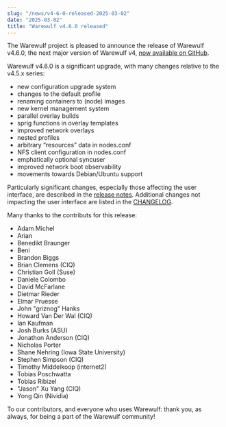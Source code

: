 ```yaml
---
slug: "/news/v4-6-0-released-2025-03-02"
date: "2025-03-02"
title: "Warewulf v4.6.0 released"
---
```


The Warewulf project is pleased to announce the release of Warewulf v4.6.0, the
next major version of Warewulf v4, [now available on GitHub][1].

[1]: https://github.com/warewulf/warewulf/releases/tag/v4.6.0

Warewulf v4.6.0 is a significant upgrade, with many changes relative to the
v4.5.x series:

- new configuration upgrade system
- changes to the default profile
- renaming containers to (node) images
- new kernel management system
- parallel overlay builds
- sprig functions in overlay templates
- improved network overlays
- nested profiles
- arbitrary “resources” data in nodes.conf
- NFS client configuration in nodes.conf
- emphatically optional syncuser
- improved network boot observability
- movements towards Debian/Ubuntu support

Particularly significant changes, especially those affecting the user
interface, are described in the [release notes][2]. Additional changes not
impacting the user interface are listed in the [CHANGELOG][3].

[2]: https://warewulf.org/docs/v4.6.x/release/v4.6.0.html
[3]: https://github.com/warewulf/warewulf/blob/main/CHANGELOG.md

Many thanks to the contributs for this release:

- Adam Michel
- Arian
- Benedikt Braunger
- Beni
- Brandon Biggs
- Brian Clemens (CIQ)
- Christian Goll (Suse)
- Daniele Colombo
- David McFarlane
- Dietmar Rieder
- Elmar Pruesse
- John "griznog" Hanks
- Howard Van Der Wal (CIQ)
- Ian Kaufman
- Josh Burks (ASU)
- Jonathon Anderson (CIQ)
- Nicholas Porter
- Shane Nehring (Iowa State University)
- Stephen Simpson (CIQ)
- Timothy Middelkoop (internet2)
- Tobias Poschwatta
- Tobias Ribizel
- "Jason" Xu Yang (CIQ)
- Yong Qin (Nividia)

To our contributors, and everyone who uses Warewulf: thank you, as always, for
being a part of the Warewulf community!
